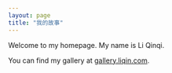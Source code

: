 ```yaml
---
layout: page
title: "我的故事"
---
```


Welcome to my homepage. My name is Li Qinqi. 

You can find my gallery at [gallery.liqin.com](http://gallery.liqinqi.com).
